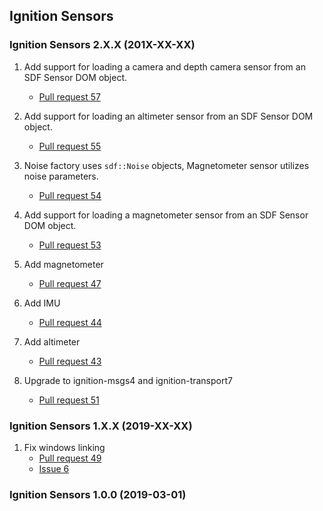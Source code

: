 ## Ignition Sensors

### Ignition Sensors 2.X.X (201X-XX-XX)

1. Add support for loading a camera and depth camera sensor from an SDF Sensor DOM object.
    * [Pull request 57](https://bitbucket.org/ignitionrobotics/ign-sensors/pull-request/57)

1. Add support for loading an altimeter sensor from an SDF Sensor DOM object.
    * [Pull request 55](https://bitbucket.org/ignitionrobotics/ign-sensors/pull-request/55)

1. Noise factory uses `sdf::Noise` objects, Magnetometer sensor utilizes
   noise parameters.
    * [Pull request 54](https://bitbucket.org/ignitionrobotics/ign-sensors/pull-request/54)

1. Add support for loading a magnetometer sensor from an SDF Sensor DOM object.
    * [Pull request 53](https://bitbucket.org/ignitionrobotics/ign-sensors/pull-request/53)

1. Add magnetometer
    * [Pull request 47](https://bitbucket.org/ignitionrobotics/ign-sensors/pull-request/47)

1. Add IMU
    * [Pull request 44](https://bitbucket.org/ignitionrobotics/ign-sensors/pull-request/44)

1. Add altimeter
    * [Pull request 43](https://bitbucket.org/ignitionrobotics/ign-sensors/pull-request/43)

1. Upgrade to ignition-msgs4 and ignition-transport7
   * [Pull request 51](https://bitbucket.org/ignitionrobotics/ign-sensors/pull-requests/51)

### Ignition Sensors 1.X.X (2019-XX-XX)

1. Fix windows linking
    * [Pull request 49](https://bitbucket.org/osrf/gazebo/pull-request/49)
    * [Issue 6](https://bitbucket.org/osrf/gazebo/issues/6)

### Ignition Sensors 1.0.0 (2019-03-01)
